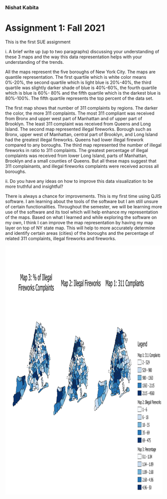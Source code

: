 ### Nishat Kabita

# Assignment 1: Fall 2021
This is the first SUE assignment

i. A brief write up (up to two paragraphs) discussing your understanding of these 3 maps and the way this data representation helps with your understanding of the trends.

All the maps represent the five boroughs of New York City. The maps are quantile representation. The first quartile which is white color means 0%-20%, the second quartile which is light blue is 20%-40%, the third quartile was slightly darker shade of blue is 40%-60%, the fourth quartile which is blue is 60%- 80% and the fifth quartile which is the darkest blue is 80%-100%. The fifth quartile represents the top percent of the data set. 


The first map shows that number of 311 complaints by regions. The darker the color, the more 311 complaints. The most 311 compliant was received from Bronx and upper west part of Manhattan and of upper part of Brooklyn. The least 311 complaint was received from Queens and Long Island. The second map represented illegal fireworks. Borough such as Bronx, upper west of Manhattan, central part of Brooklyn, and Long Island had the greatest illegal fireworks. Queens had lower illegal firework compared to any boroughs. The third map represented the number of illegal fireworks in ratio to 311 complaints. The greatest percentage of illegal complaints was received from lower Long Island, parts of Manhattan,  Brooklyn and a small counties of Queens. But all these maps suggest that 311 complainants, and illegal fireworks complaints were received across all boroughs.



ii. Do you have any ideas on how to improve this data visualization to be more truthful and insightful?

There is always a chance for improvements. This is my first time using QJIS software. I am learning about the tools of the software but I am still unsure of certain functionalities. Throughout the semester, we will be learning more use of the software and its tool which will help enhance my representation of the maps. Based on what I learned and while exploring the software on my own, I think I can improve the map representation by having my map layer on top of NY state map. This will help to more accurately determine and identify certain areas (cities) of the boroughs and the percentage of related 311 complaints, illegal fireworks and fireworks.

<img src="https://github.com/NishatKabita/Assignment-1/blob/main/SUE%20HW%201%20MAPS.png" width="600" height="800" />



